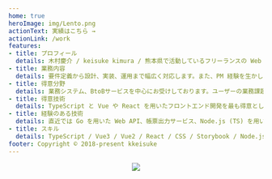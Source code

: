 ```yaml
---
home: true
heroImage: img/Lento.png
actionText: 実績はこちら →
actionLink: /work
features:
- title: プロフィール
  details: 木村慶介 / keisuke kimura / 熊本県で活動しているフリーランスの Web エンジニアです。
- title: 業務内容
  details: 要件定義から設計、実装、運用まで幅広く対応します。また、PM 経験を生かしたマネジメントのご相談も承ります。
- title: 得意分野
  details: 業務システム、BtoBサービスを中心にお受けしております。ユーザーの業務課題を整理し、解決をお手伝いします。
- title: 得意技術
  details: TypeScript と Vue や React を用いたフロントエンド開発を最も得意としています。プロダクト要件に合わせた技術を選択します。
- title: 経験のある技術
  details: 直近では Go を用いた Web API、帳票出力サービス、Node.js (TS) を用いたスケジュールタスクなどの経験があります。バックエンド開発も承ります。
- title: スキル
  details: TypeScript / Vue3 / Vue2 / React / CSS / Storybook / Node.js / Go / PostgreSQL / MySQL / Agile / PM / UI Design / and more...
footer: Copyright © 2018-present kkeisuke
---
```


<div style="text-align: center; margin-bottom: 30px;">
  <img src="/img/qrcode.png" srcset="/img/qrcode.png 1x, /img/qrcode@2x.png 2x">
</div>
